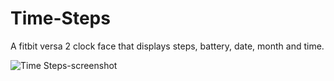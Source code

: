 # Time-Steps
A fitbit versa 2 clock face that displays steps, battery, date, month and time. 

![Time Steps-screenshot](https://user-images.githubusercontent.com/86511163/123508674-6dc10b00-d68e-11eb-9acf-2e3fba026fc0.png)
